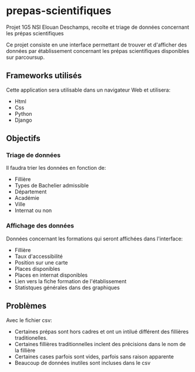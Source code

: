 # prepas-scientifiques
Projet 1G5 NSI Elouan Deschamps, recolte et triage de données concernant les prépas scientifiques

Ce projet consiste en une interface permettant de trouver et d'afficher des données par établissement concernant les prépas scientifiques disponibles sur parcoursup.

## Frameworks utilisés
Cette application sera utilisable dans un navigateur Web et utilisera:
* Html
* Css
* Python
* Django

## Objectifs
### Triage de données
Il faudra trier les données en fonction de:
* Fillière
* Types de Bachelier admissible
* Département
* Académie
* Ville
* Internat ou non

### Affichage des données
Données concernant les formations qui seront affichées dans l'interface:
* Fillière
* Taux d'accessibilité 
* Position sur une carte
* Places disponibles
* Places en internat disponibles
* Lien vers la fiche formation de l'établissement
* Statistques générales dans des graphiques

## Problèmes
Avec le fichier csv:
* Certaines prépas sont hors cadres et ont un intilué différent des fillières traditionelles.
* Certaines fillières traditionnelles inclent des précisions dans le nom de la fillière
* Certaines cases parfois sont vides, parfois sans raison apparente
* Beaucoup de données inutiles sont incluses dans le csv

